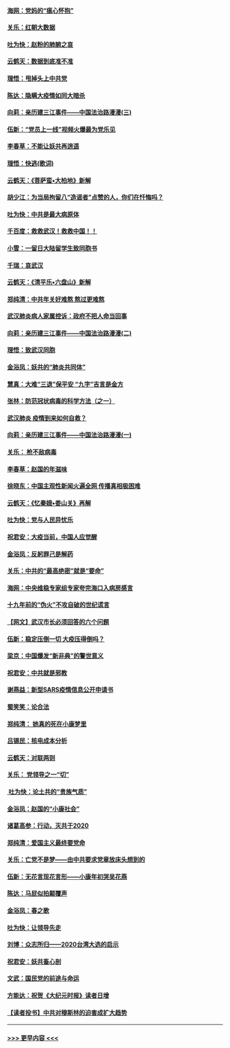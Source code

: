 #### [海网：党妈的“瘟心怀抱”](../pages/nsc993/n11840740.md?t=02041622) 
#### [关乐：红朝大数据](../pages/nsc993/n11840675.md?t=02041622) 
#### [吐为快：赵粉的肺腑之哀](../pages/nsc993/n11840618.md?t=02041622) 
#### [云鹤天：数据到底准不准](../pages/nsc993/n11840325.md?t=02041622) 
#### [理悟：甩掉头上中共党](../pages/nsc993/n11838826.md?t=02041622) 
#### [陈达：隐瞒大疫情如同大暗杀](../pages/nsc993/n11838771.md?t=02041622) 
#### [向莉：亲历建三江事件——中国法治路漫漫(三)](../pages/nsc993/n11831825.md?t=02041622) 
#### [伍新：“党员上一线”视频火爆最为党乐见](../pages/nsc993/n11838200.md?t=02041622) 
#### [李春草：不能让妖共再逍遥](../pages/nsc993/n11838102.md?t=02041622) 
#### [理悟：快逃(歌词)](../pages/nsc993/n11838083.md?t=02041622) 
#### [云鹤天：《菩萨蛮▪大柏地》新解](../pages/nsc993/n11838059.md?t=02041622) 
#### [胡少江：为当局拘留八“造谣者”点赞的人，你们在忏悔吗？](../pages/nsc993/n11836801.md?t=02041622) 
#### [吐为快：中共是最大病原体](../pages/nsc993/n11836748.md?t=02041622) 
#### [千百度：救救武汉！救救中国！！](../pages/nsc993/n11836145.md?t=02041622) 
#### [小雪：一留日大陆留学生致同胞书](../pages/nsc993/n11834624.md?t=02041622) 
#### [千瑞：哀武汉](../pages/nsc993/n11833647.md?t=02041622) 
#### [云鹤天：《清平乐▪六盘山》新解](../pages/nsc993/n11833611.md?t=02041622) 
#### [郑纯清：中共年关好难熬 熬过更难熬](../pages/nsc993/n11833489.md?t=02041622) 
#### [武汉肺炎病人家属控诉：政府不把人命当回事](../pages/nsc993/n11833205.md?t=02041622) 
#### [向莉：亲历建三江事件——中国法治路漫漫(二)](../pages/nsc993/n11829102.md?t=02041622) 
#### [理悟：致武汉同胞](../pages/nsc993/n11831522.md?t=02041622) 
#### [金浴凤：妖共的“肺炎共同体”](../pages/nsc993/n11829448.md?t=02041622) 
#### [慧真：大难“三退”保平安 “九字”吉言是金方](../pages/nsc993/n11829501.md?t=02041622) 
#### [张林：防范冠状病毒的科学方法（之一）](../pages/nsc993/n11828618.md?t=02041622) 
#### [武汉肺炎 疫情到来如何自救？](../pages/nsc993/n11827632.md?t=02041622) 
#### [向莉：亲历建三江事件——中国法治路漫漫(一)](../pages/nsc993/n11827190.md?t=02041622) 
#### [关乐： 枪不敌病毒](../pages/nsc993/n11826746.md?t=02041622) 
#### [李春草：赵国的年滋味](../pages/nsc993/n11826321.md?t=02041622) 
#### [徐晓东：中国主观性新闻火遍全网 传播真相极困难](../pages/nsc993/n11826508.md?t=02041622) 
#### [云鹤天：《忆秦娥▪娄山关》再解](../pages/nsc993/n11824682.md?t=02041622) 
#### [吐为快：党与人民异忧乐](../pages/nsc993/n11824660.md?t=02041622) 
#### [祝君安：大疫当前，中国人应觉醒](../pages/nsc993/n11821946.md?t=02041622) 
#### [金浴凤：反躬罪己是解药](../pages/nsc993/n11820280.md?t=02041622) 
#### [关乐：中共的“最高绝密”就是“要命”](../pages/nsc993/n11816946.md?t=02041622) 
#### [海网：中央维稳专家组专家夸完海口入病房感言](../pages/nsc993/n11815138.md?t=02041622) 
#### [十九年前的“伪火”不攻自破的世纪谎言](../pages/nsc993/n11813238.md?t=02041622) 
#### [【网文】武汉市长必须回答的六个问题](../pages/nsc993/n11813848.md?t=02041622) 
#### [伍新：稳定压倒一切 大疫压得倒吗？](../pages/nsc993/n11812634.md?t=02041622) 
#### [梁京：中国爆发“新非典”的警世意义](../pages/nsc993/n11812554.md?t=02041622) 
#### [祝君安：中共就是邪教](../pages/nsc993/n11812431.md?t=02041622) 
#### [谢燕益：新型SARS疫情信息公开申请书](../pages/nsc993/n11808840.md?t=02041622) 
#### [蜀笑笑：论合法](../pages/nsc993/n11808064.md?t=02041622) 
#### [郑纯清： 她真的死在小康梦里](../pages/nsc993/n11806623.md?t=02041622) 
#### [吕锡民：核电成本分析](../pages/nsc993/n11806284.md?t=02041622) 
#### [云鹤天：对联两则](../pages/nsc993/n11805957.md?t=02041622) 
#### [关乐： 党领导之一“切”](../pages/nsc993/n11804505.md?t=02041622) 
#### [ 吐为快：论土共的“贵族气质”](../pages/nsc993/n11804490.md?t=02041622) 
#### [金浴凤：赵国的“小康社会”](../pages/nsc993/n11804452.md?t=02041622) 
#### [诸葛高参：行动，灭共于2020](../pages/nsc993/n11804120.md?t=02041622) 
#### [郑纯清：爱国主义最终要党命](../pages/nsc993/n11802197.md?t=02041622) 
#### [关乐：亡党不是梦——由中共要求党章放床头想到的](../pages/nsc993/n11802156.md?t=02041622) 
#### [伍新：无花言现花言形——小康年初哭吴花燕](../pages/nsc993/n11800044.md?t=02041622) 
#### [陈达：马屁似拍颠覆声](../pages/nsc993/n11800010.md?t=02041622) 
#### [金浴凤：春之歌](../pages/nsc993/n11797687.md?t=02041622) 
#### [吐为快：让领导先走](../pages/nsc993/n11797512.md?t=02041622) 
#### [刘博：众志所归——2020台湾大选的启示](../pages/nsc993/n11796878.md?t=02041622) 
#### [祝君安：妖共畜心剖](../pages/nsc993/n11794273.md?t=02041622) 
#### [文武：国民党的前途与命运](../pages/nsc993/n11794198.md?t=02041622) 
#### [方能达：祝贺《大纪元时报》读者日增](../pages/nsc993/n11793807.md?t=02041622) 
#### [【读者投书】中共对穆斯林的迫害成扩大趋势](../pages/nsc993/n11791371.md?t=02041622) 

----
#### [ >>> 更早内容 <<< ](../indexes/nsc993-earlier.md)
